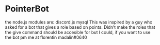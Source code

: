 # PointerBot
the node.js modules are:
discord.js
mysql
This was inspired by a guy who asked for a bot that gives a role based on points.
Didn't make the roles that the give command should be accesible for but I could, if you want to use the bot pm me at florentin madalin#0640
